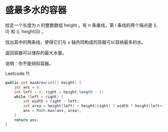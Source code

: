 # 盛最多水的容器

给定一个长度为 n 的整数数组 height 。有 n 条垂线，第 i 条线的两个端点是 (i, 0) 和 (i, height[i]) 。

找出其中的两条线，使得它们与 x 轴共同构成的容器可以容纳最多的水。

返回容器可以储存的最大水量。

说明：你不能倾斜容器。

Leetcode 11

```java
public int maxArea(int[] height) {
    int ans = 0;
    int left = 0, right = height.length - 1;
    while (left < right) {
        int width = right - left;
        int area = height[left] < height[right] ? width * height[left++] : width * height[right--];
        ans = Math.max(ans, area);
    }
    return ans;
}
```